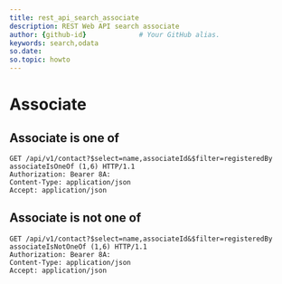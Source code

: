 ```yaml
---
title: rest_api_search_associate
description: REST Web API search associate
author: {github-id}             # Your GitHub alias.
keywords: search,odata
so.date:
so.topic: howto
---
```


# Associate

## Associate is one of

```http
GET /api/v1/contact?$select=name,associateId&$filter=registeredBy associateIsOneOf (1,6) HTTP/1.1
Authorization: Bearer 8A:
Content-Type: application/json
Accept: application/json
```

## Associate is not one of

```http
GET /api/v1/contact?$select=name,associateId&$filter=registeredBy associateIsNotOneOf (1,6) HTTP/1.1
Authorization: Bearer 8A:
Content-Type: application/json
Accept: application/json
```
